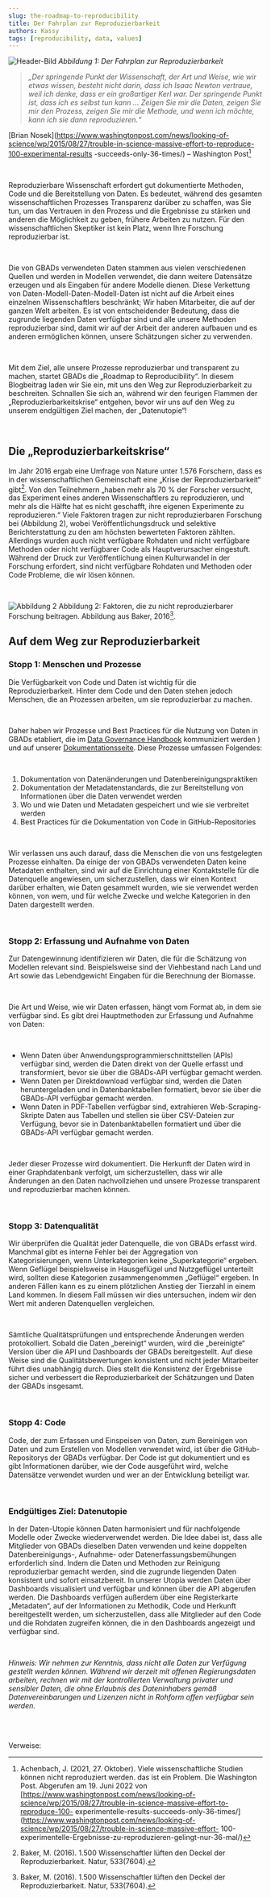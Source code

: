 ```yaml
---
slug: the-roadmap-to-reproducibility
title: Der Fahrplan zur Reproduzierbarkeit
authors: Kassy
tags: [reproducibility, data, values]
---
```


![Header-Bild](https://i.imgur.com/2JEVnaV.png)
*Abbildung 1: Der Fahrplan zur Reproduzierbarkeit*

> *„Der springende Punkt der Wissenschaft, der Art und Weise, wie wir etwas wissen, besteht nicht darin, dass ich Isaac Newton vertraue, weil ich denke, dass er ein großartiger Kerl war. Der springende Punkt ist, dass ich es selbst tun kann … Zeigen Sie mir die Daten, zeigen Sie mir den Prozess, zeigen Sie mir die Methode, und wenn ich möchte, kann ich sie dann reproduzieren.“*

[Brian Nosek](https://www.washingtonpost.com/news/looking-of-science/wp/2015/08/27/trouble-in-science-massive-effort-to-reproduce-100-experimental-results -succeeds-only-36-times/) – Washington Post[^1]

<br/>

Reproduzierbare Wissenschaft erfordert gut dokumentierte Methoden, Code und die Bereitstellung von Daten. Es bedeutet, während des gesamten wissenschaftlichen Prozesses Transparenz darüber zu schaffen, was Sie tun, um das Vertrauen in den Prozess und die Ergebnisse zu stärken und anderen die Möglichkeit zu geben, frühere Arbeiten zu nutzen. Für den wissenschaftlichen Skeptiker ist kein Platz, wenn Ihre Forschung reproduzierbar ist.

<br/>

Die von GBADs verwendeten Daten stammen aus vielen verschiedenen Quellen und werden in Modellen verwendet, die dann weitere Datensätze erzeugen und als Eingaben für andere Modelle dienen. Diese Verkettung von Daten-Modell-Daten-Modell-Daten ist nicht auf die Arbeit eines einzelnen Wissenschaftlers beschränkt; Wir haben Mitarbeiter, die auf der ganzen Welt arbeiten. Es ist von entscheidender Bedeutung, dass die zugrunde liegenden Daten verfügbar sind und alle unsere Methoden reproduzierbar sind, damit wir auf der Arbeit der anderen aufbauen und es anderen ermöglichen können, unsere Schätzungen sicher zu verwenden.

<br/>

Mit dem Ziel, alle unsere Prozesse reproduzierbar und transparent zu machen, startet GBADs die „Roadmap to Reproducibility“. In diesem Blogbeitrag laden wir Sie ein, mit uns den Weg zur Reproduzierbarkeit zu beschreiten. Schnallen Sie sich an, während wir den feurigen Flammen der „Reproduzierbarkeitskrise“ entgehen, bevor wir uns auf den Weg zu unserem endgültigen Ziel machen, der „Datenutopie“!

<br/>

## Die „Reproduzierbarkeitskrise“

Im Jahr 2016 ergab eine Umfrage von Nature unter 1.576 Forschern, dass es in der wissenschaftlichen Gemeinschaft eine „Krise der Reproduzierbarkeit“ gibt[^2]. Von den Teilnehmern „haben mehr als 70 % der Forscher versucht, das Experiment eines anderen Wissenschaftlers zu reproduzieren, und mehr als die Hälfte hat es nicht geschafft, ihre eigenen Experimente zu reproduzieren.“ Viele Faktoren tragen zur nicht reproduzierbaren Forschung bei (Abbildung 2), wobei Veröffentlichungsdruck und selektive Berichterstattung zu den am höchsten bewerteten Faktoren zählten. Allerdings wurden auch nicht verfügbare Rohdaten und nicht verfügbare Methoden oder nicht verfügbarer Code als Hauptverursacher eingestuft. Während der Druck zur Veröffentlichung einen Kulturwandel in der Forschung erfordert, sind nicht verfügbare Rohdaten und Methoden oder Code Probleme, die wir lösen können.

<br/>


![Abbildung 2](https://i.imgur.com/dcnJkJR.jpg)
Abbildung 2: Faktoren, die zu nicht reproduzierbarer Forschung beitragen. Abbildung aus Baker, 2016[^2].

## Auf dem Weg zur Reproduzierbarkeit

### Stopp 1: Menschen und Prozesse

Die Verfügbarkeit von Code und Daten ist wichtig für die Reproduzierbarkeit. Hinter dem Code und den Daten stehen jedoch Menschen, die an Prozessen arbeiten, um sie reproduzierbar zu machen.

<br/>

Daher haben wir Prozesse und Best Practices für die Nutzung von Daten in GBADs etabliert, die im [Data Governance Handbook](http://gbadskedoc.org/docs/Data-Governance-Handbook-for-GBADs/intro) kommuniziert werden ) und auf unserer [Dokumentationsseite](http://gbadskedoc.org). Diese Prozesse umfassen Folgendes:

<br/>

1. Dokumentation von Datenänderungen und Datenbereinigungspraktiken
2. Dokumentation der Metadatenstandards, die zur Bereitstellung von Informationen über die Daten verwendet werden
3. Wo und wie Daten und Metadaten gespeichert und wie sie verbreitet werden
4. Best Practices für die Dokumentation von Code in GitHub-Repositories

<br/>

Wir verlassen uns auch darauf, dass die Menschen die von uns festgelegten Prozesse einhalten. Da einige der von GBADs verwendeten Daten keine Metadaten enthalten, sind wir auf die Einrichtung einer Kontaktstelle für die Datenquelle angewiesen, um sicherzustellen, dass wir einen Kontext darüber erhalten, wie Daten gesammelt wurden, wie sie verwendet werden können, von wem, und für welche Zwecke und welche Kategorien in den Daten dargestellt werden.

<br/>

### Stopp 2: Erfassung und Aufnahme von Daten

Zur Datengewinnung identifizieren wir Daten, die für die Schätzung von Modellen relevant sind. Beispielsweise sind der Viehbestand nach Land und Art sowie das Lebendgewicht Eingaben für die Berechnung der Biomasse.

<br/>

Die Art und Weise, wie wir Daten erfassen, hängt vom Format ab, in dem sie verfügbar sind. Es gibt drei Hauptmethoden zur Erfassung und Aufnahme von Daten:

<br/>

* Wenn Daten über Anwendungsprogrammierschnittstellen (APIs) verfügbar sind, werden die Daten direkt von der Quelle erfasst und transformiert, bevor sie über die GBADs-API verfügbar gemacht werden.
* Wenn Daten per Direktdownload verfügbar sind, werden die Daten heruntergeladen und in Datenbanktabellen formatiert, bevor sie über die GBADs-API verfügbar gemacht werden.
* Wenn Daten in PDF-Tabellen verfügbar sind, extrahieren Web-Scraping-Skripte Daten aus Tabellen und stellen sie über CSV-Dateien zur Verfügung, bevor sie in Datenbanktabellen formatiert und über die GBADs-API verfügbar gemacht werden.

<br/>

Jeder dieser Prozesse wird dokumentiert. Die Herkunft der Daten wird in einer Graphdatenbank verfolgt, um sicherzustellen, dass wir alle Änderungen an den Daten nachvollziehen und unsere Prozesse transparent und reproduzierbar machen können.

<br/>

### Stopp 3: Datenqualität

Wir überprüfen die Qualität jeder Datenquelle, die von GBADs erfasst wird. Manchmal gibt es interne Fehler bei der Aggregation von Kategorisierungen, wenn Unterkategorien keine „Superkategorie“ ergeben. Wenn Geflügel beispielsweise in Hausgeflügel und Nutzgeflügel unterteilt wird, sollten diese Kategorien zusammengenommen „Geflügel“ ergeben. In anderen Fällen kann es zu einem plötzlichen Anstieg der Tierzahl in einem Land kommen. In diesem Fall müssen wir dies untersuchen, indem wir den Wert mit anderen Datenquellen vergleichen.

<br/>

Sämtliche Qualitätsprüfungen und entsprechende Änderungen werden protokolliert. Sobald die Daten „bereinigt“ wurden, wird die „bereinigte“ Version über die API und Dashboards der GBADs bereitgestellt. Auf diese Weise sind die Qualitätsbewertungen konsistent und nicht jeder Mitarbeiter führt dies unabhängig durch. Dies stellt die Konsistenz der Ergebnisse sicher und verbessert die Reproduzierbarkeit der Schätzungen und Daten der GBADs insgesamt.

<br/>

### Stopp 4: Code

Code, der zum Erfassen und Einspeisen von Daten, zum Bereinigen von Daten und zum Erstellen von Modellen verwendet wird, ist über die GitHub-Repositorys der GBADs verfügbar. Der Code ist gut dokumentiert und es gibt Informationen darüber, wie der Code ausgeführt wird, welche Datensätze verwendet wurden und wer an der Entwicklung beteiligt war.

<br/>

### Endgültiges Ziel: Datenutopie

In der Daten-Utopie können Daten harmonisiert und für nachfolgende Modelle oder Zwecke wiederverwendet werden. Die Idee dabei ist, dass alle Mitglieder von GBADs dieselben Daten verwenden und keine doppelten Datenbereinigungs-, Aufnahme- oder Datenerfassungsbemühungen erforderlich sind. Indem die Daten und Methoden zur Reinigung reproduzierbar gemacht werden, sind die zugrunde liegenden Daten konsistent und sofort einsatzbereit. In unserer Utopia werden Daten über Dashboards visualisiert und verfügbar und können über die API abgerufen werden. Die Dashboards verfügen außerdem über eine Registerkarte „Metadaten“, auf der Informationen zu Methodik, Code und Herkunft bereitgestellt werden, um sicherzustellen, dass alle Mitglieder auf den Code und die Rohdaten zugreifen können, die in den Dashboards angezeigt und verfügbar sind.

<br/>

*Hinweis: Wir nehmen zur Kenntnis, dass nicht alle Daten zur Verfügung gestellt werden können. Während wir derzeit mit offenen Regierungsdaten arbeiten, rechnen wir mit der kontrollierten Verwaltung privater und sensibler Daten, die ohne Erlaubnis des Dateninhabers gemäß Datenvereinbarungen und Lizenzen nicht in Rohform offen verfügbar sein werden.*

<br/><br/>

Verweise:

<!--References-->
[^1]: Achenbach, J. (2021, 27. Oktober). Viele wissenschaftliche Studien können nicht reproduziert werden. das ist ein Problem. Die Washington Post. Abgerufen am 19. Juni 2022 von [https://www.washingtonpost.com/news/looking-of-science/wp/2015/08/27/trouble-in-science-massive-effort-to-reproduce-100- experimentelle-results-succeeds-only-36-times/](https://www.washingtonpost.com/news/looking-of-science/wp/2015/08/27/trouble-in-science-massive-effort- 100-experimentelle-Ergebnisse-zu-reproduzieren-gelingt-nur-36-mal/)

[^2]: Baker, M. (2016). 1.500 Wissenschaftler lüften den Deckel der Reproduzierbarkeit. Natur, 533(7604).


